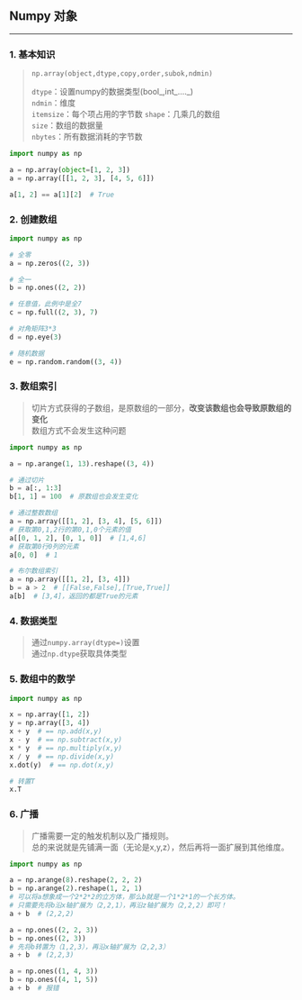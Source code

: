 ## Numpy 对象

----

### 1. 基本知识

> `np.array(object,dtype,copy,order,subok,ndmin)`
>
> `dtype`：设置numpy的数据类型(bool_,int_...._)  
> `ndmin`：维度  
> `itemsize`：每个项占用的字节数
> `shape`：几乘几的数组  
> `size`：数组的数据量  
> `nbytes`：所有数据消耗的字节数

```python
import numpy as np

a = np.array(object=[1, 2, 3])
a = np.array([[1, 2, 3], [4, 5, 6]])

a[1, 2] == a[1][2]  # True
```

### 2. 创建数组

```python
import numpy as np

# 全零
a = np.zeros((2, 3))

# 全一
b = np.ones((2, 2))

# 任意值，此例中是全7
c = np.full((2, 3), 7)

# 对角矩阵3*3
d = np.eye(3)

# 随机数据
e = np.random.random((3, 4))
```

### 3. 数组索引

> 切片方式获得的子数组，是原数组的一部分，**改变该数组也会导致原数组的变化**  
> 数组方式不会发生这种问题

```python
import numpy as np

a = np.arange(1, 13).reshape((3, 4))

# 通过切片
b = a[:, 1:3]
b[1, 1] = 100  # 原数组也会发生变化

# 通过整数数组
a = np.array([[1, 2], [3, 4], [5, 6]])
# 获取第0,1,2行的第0,1,0个元素的值
a[[0, 1, 2], [0, 1, 0]]  # [1,4,6]
# 获取第0行0列的元素
a[0, 0]  # 1

# 布尔数组索引
a = np.array([[1, 2], [3, 4]])
b = a > 2  # [[False,False],[True,True]]
a[b]  # [3,4]，返回的都是True的元素

```

### 4. 数据类型

> 通过`numpy.array(dtype=)`设置  
> 通过`np.dtype`获取具体类型

### 5. 数组中的数学

```python
import numpy as np

x = np.array([1, 2])
y = np.array([3, 4])
x + y  # == np.add(x,y)
x - y  # == np.subtract(x,y)
x * y  # == np.multiply(x,y)
x / y  # == np.divide(x,y)
x.dot(y)  # == np.dot(x,y)

# 转置T
x.T
```

### 6. 广播

> 广播需要一定的触发机制以及广播规则。  
> 总的来说就是先铺满一面（无论是x,y,z），然后再将一面扩展到其他维度。

```python
import numpy as np

a = np.arange(8).reshape(2, 2, 2)
b = np.arange(2).reshape(1, 2, 1)
# 可以将a想象成一个2*2*2的立方体，那么b就是一个1*2*1的一个长方体。
# 只需要先将b沿x轴扩展为（2,2,1），再沿z轴扩展为（2,2,2）即可！
a + b  # (2,2,2)  

a = np.ones((2, 2, 3))
b = np.ones((2, 3))
# 先将b转置为（1,2,3），再沿x轴扩展为（2,2,3）
a + b  # (2,2,3)

a = np.ones((1, 4, 3))
b = np.ones((4, 1, 5))
a + b  # 报错
```

## 